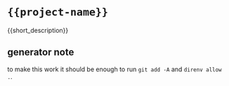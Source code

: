 # `{{project-name}}`

{{short_description}}

## generator note
to make this work it should be enough to run `git add -A` and `direnv allow .`.
